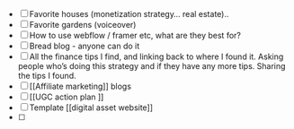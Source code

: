 - [ ] Favorite houses (monetization strategy… real estate).. 
- [ ] Favorite gardens (voiceover)
- [ ] How to use webflow / framer etc, what are they best for?
- [ ] Bread blog - anyone can do it
- [ ] All the finance tips I find, and linking back to where I found it. Asking people who’s doing this strategy and if they have any more tips. Sharing the tips I found.
- [ ] [[Affiliate marketing]] blogs
- [ ] [[UGC action plan ]]
- [ ] Template [[digital asset website]] 
- [ ] 
